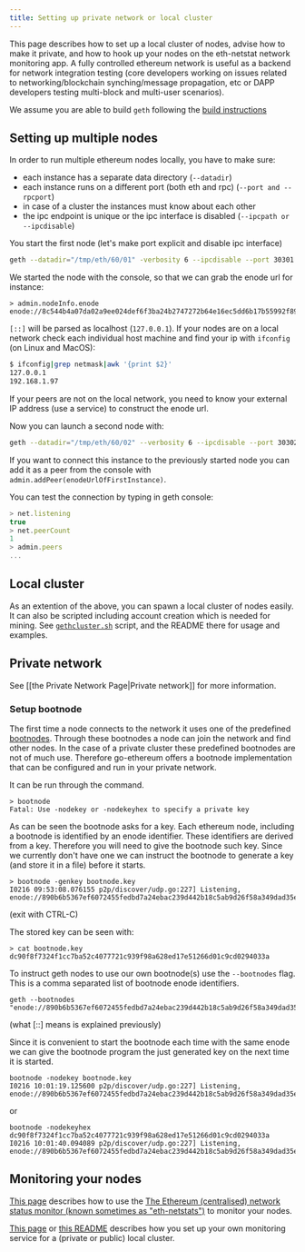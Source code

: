 ```yaml
---
title: Setting up private network or local cluster
---
```

This page describes how to set up a local cluster of nodes, advise how to make it private, and how to hook up your nodes on the eth-netstat network monitoring app. 
A fully controlled ethereum network is useful as a backend for network integration testing (core developers working on issues related to networking/blockchain synching/message propagation, etc or DAPP developers testing multi-block and multi-user scenarios).

We assume you are able to build `geth` following the [build instructions](Building-Ethereum)

## Setting up multiple nodes

In order to run multiple ethereum nodes locally, you have to make sure:
- each instance has a separate data directory (`--datadir`)
- each instance runs on a different port (both eth and rpc) (`--port and --rpcport`)
- in case of a cluster the instances must know about each other
- the ipc endpoint is unique or the ipc interface is disabled (`--ipcpath or --ipcdisable`)

You start the first node (let's make port explicit and disable ipc interface)
```bash
geth --datadir="/tmp/eth/60/01" -verbosity 6 --ipcdisable --port 30301 --rpcport 8101 console 2>> /tmp/eth/60/01.log
```

We started the node with the console, so that we can grab the enode url for instance:

```
> admin.nodeInfo.enode
enode://8c544b4a07da02a9ee024def6f3ba24b2747272b64e16ec5dd6b17b55992f8980b77938155169d9d33807e501729ecb42f5c0a61018898c32799ced152e9f0d7@9[::]:30301
```

`[::]` will be parsed as localhost (`127.0.0.1`). If your nodes are on a local network check each individual host machine and find your ip with `ifconfig` (on Linux and MacOS):

```bash
$ ifconfig|grep netmask|awk '{print $2}'
127.0.0.1
192.168.1.97
```

If your peers are not on the local network, you need to know your external IP address (use a service) to construct the enode url. 

Now you can launch a second node with:

```bash
geth --datadir="/tmp/eth/60/02" --verbosity 6 --ipcdisable --port 30302 --rpcport 8102 console 2>> /tmp/eth/60/02.log 
```

If you want to connect this instance to the previously started node you can add it as a peer from the console with `admin.addPeer(enodeUrlOfFirstInstance)`.

You can test the connection  by typing in geth console:

```javascript
> net.listening
true
> net.peerCount 
1
> admin.peers
...
```

## Local cluster

As an extention of the above, you can spawn a local cluster of nodes easily. It can also be scripted including account creation which is needed for mining. 
See [`gethcluster.sh`](https://github.com/ethersphere/eth-utils) script, and the README there for usage and examples.

## Private network 

See [[the Private Network Page|Private network]] for more information.

### Setup bootnode

The first time a node connects to the network it uses one of the predefined [bootnodes](https://github.com/ethereum/go-ethereum/blob/master/params/bootnodes.go). Through these bootnodes a node can join the network and find other nodes. In the case of a private cluster these predefined bootnodes are not of much use. Therefore go-ethereum offers a bootnode implementation that can be configured and run in your private network.

It can be run through the command.
```
> bootnode
Fatal: Use -nodekey or -nodekeyhex to specify a private key
``` 

As can be seen the bootnode asks for a key. Each ethereum node, including a bootnode is identified by an enode identifier. These identifiers are derived from a key. Therefore you will need to give the bootnode such key. Since we currently don't have one we can instruct the bootnode to generate a key (and store it in a file) before it starts.

```
> bootnode -genkey bootnode.key
I0216 09:53:08.076155 p2p/discover/udp.go:227] Listening, enode://890b6b5367ef6072455fedbd7a24ebac239d442b18c5ab9d26f58a349dad35ee5783a0dd543e4f454fed22db9772efe28a3ed6f21e75674ef6203e47803da682@[::]:30301
``` 

(exit with CTRL-C)

The stored key can be seen with:
```
> cat bootnode.key
dc90f8f7324f1cc7ba52c4077721c939f98a628ed17e51266d01c9cd0294033a
```

To instruct geth nodes to use our own bootnode(s) use the `--bootnodes` flag. This is a comma separated list of bootnode enode identifiers.

```
geth --bootnodes "enode://890b6b5367ef6072455fedbd7a24ebac239d442b18c5ab9d26f58a349dad35ee5783a0dd543e4f454fed22db9772efe28a3ed6f21e75674ef6203e47803da682@[::]:30301"
```
(what [::] means is explained previously)

Since it is convenient to start the bootnode each time with the same enode we can give the bootnode program the just generated key on the next time it is started.

```
bootnode -nodekey bootnode.key
I0216 10:01:19.125600 p2p/discover/udp.go:227] Listening, enode://890b6b5367ef6072455fedbd7a24ebac239d442b18c5ab9d26f58a349dad35ee5783a0dd543e4f454fed22db9772efe28a3ed6f21e75674ef6203e47803da682@[::]:30301
```

or

```
bootnode -nodekeyhex dc90f8f7324f1cc7ba52c4077721c939f98a628ed17e51266d01c9cd0294033a
I0216 10:01:40.094089 p2p/discover/udp.go:227] Listening, enode://890b6b5367ef6072455fedbd7a24ebac239d442b18c5ab9d26f58a349dad35ee5783a0dd543e4f454fed22db9772efe28a3ed6f21e75674ef6203e47803da682@[::]:30301
```


## Monitoring your nodes

[This page](https://github.com/ethereum/wiki/wiki/Network-Status) describes how to use the [The Ethereum (centralised) network status monitor (known sometimes as "eth-netstats")](http://stats.ethdev.com) to monitor your nodes.

[This page](Setting-up-monitoring-on-local-cluster) or [this README](https://github.com/ethersphere/eth-utils) 
describes how you set up your own monitoring service for a (private or public) local cluster.